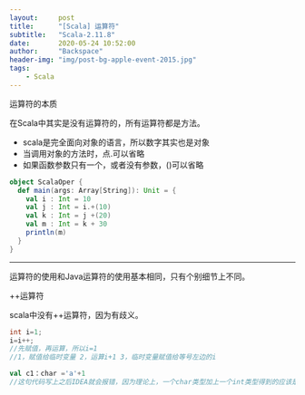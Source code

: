 ```yaml
---
layout:     post
title:      "[Scala] 运算符"
subtitle:   "Scala-2.11.8"
date:       2020-05-24 10:52:00
author:     "Backspace"
header-img: "img/post-bg-apple-event-2015.jpg"
tags:
    - Scala
---
```


运算符的本质

在Scala中其实是没有运算符的，所有运算符都是方法。

- scala是完全面向对象的语言，所以数字其实也是对象
- 当调用对象的方法时，点.可以省略
- 如果函数参数只有一个，或者没有参数，()可以省略

```scala
object ScalaOper {
  def main(args: Array[String]): Unit = {
​    val i : Int = 10
​    val j : Int = i.+(10)
​    val k : Int = j +(20)
​    val m : Int = k + 30
​    println(m)
  }
}
```

------

运算符的使用和Java运算符的使用基本相同，只有个别细节上不同。

++运算符

scala中没有++运算符，因为有歧义。

```java
int i=1;
i=i++;
//先赋值，再运算，所以i=1
//1，赋值给临时变量 2，运算i+1 3，临时变量赋值给等号左边的i
```

```scala
val c1：char ='a'+1
//这句代码写上之后IDEA就会报错，因为理论上，一个char类型加上一个int类型得到的应该是一个int类型而等号左边是一个char类型，
```

